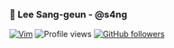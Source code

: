 
### 👋 Lee Sang-geun - @s4ng 
[![Vim](https://img.shields.io/badge/--019733?logo=vim)](https://www.vim.org/)
![Profile views](https://gpvc.arturio.dev/s4ng)
[![GitHub followers](https://img.shields.io/github/followers/Naereen.svg?style=social&label=Follow&maxAge=2592000)](https://github.com/s4ng?tab=followers)
<!--
[![s4ng's github stats](https://github-readme-stats.vercel.app/api?username=s4ng&theme=react&show_icons=true&count_private=true)](https://github.com/s4ng) 

[![Top Langs](https://github-readme-stats.vercel.app/api/top-langs/?username=s4ng&layout=compact&theme=react)](https://github.com/s4ng)

 
<div>
  <img height="150" src="https://user-images.githubusercontent.com/48652807/194749479-166039ae-159d-4695-9619-814e9bb2a253.png" alt="vim" title="vim">
  &nbsp&nbsp&nbsp
  <img height="180" src="https://user-images.githubusercontent.com/48652807/194749243-2f423f73-5a0a-4ab1-a0ef-83689c1a7cbf.png" alt="java" title="java">
  &nbsp&nbsp&nbsp
  <img height="150" src="https://user-images.githubusercontent.com/48652807/203880710-3d14ac3e-e647-45d5-955d-7e247d66140a.png" alt="kotlin" title="kotlin">
</div>
<br>
<div>
  &nbsp&nbsp
  <img height="100" src="https://user-images.githubusercontent.com/48652807/194749150-04203c01-7c16-40aa-904d-7d9c7f88dc34.svg" alt="spring" title="spring">
</div>
<br>
-->
<!-- 
<div>
  <img height="140" src="https://user-images.githubusercontent.com/48652807/194749600-9e6ded9b-7fda-4a01-b525-6cdd48732a9a.png" alt="react" title="react">
  <img height="140" src="https://user-images.githubusercontent.com/48652807/203880859-8effa9d7-5d23-468e-bff9-10ccafbb4afb.png" alt="vue" title="vue">
  &nbsp&nbsp&nbsp
  <img height="140" src="https://user-images.githubusercontent.com/48652807/203881135-bde55249-1896-4f2e-98dc-e7bfacd8f6a6.png" alt="js" title="js">
</div> -->

<!--
</br>
<p align="">
  😎&nbsp;
  <code><img height="30" src="https://user-images.githubusercontent.com/48652807/194748996-16adda70-2514-45c4-b558-cd79ab4b0315.png" alt="java" title="java"></code>
  <code><img height="30" src="https://user-images.githubusercontent.com/48652807/194749044-d73b0b7e-beaf-4db1-9327-c6b38dc95a24.svg" alt="spring" title="spring"></code>


</p>
<p align="">
  🤔&nbsp;
  <code><img height="30" src="https://raw.githubusercontent.com/github/explore/80688e429a7d4ef2fca1e82350fe8e3517d3494d/topics/javascript/javascript.png" alt="javascript" title="javascript"></code>
  <code><img height="30" src="https://raw.githubusercontent.com/github/explore/80688e429a7d4ef2fca1e82350fe8e3517d3494d/topics/nodejs/nodejs.png" alt="nodejs" title="nodejs"></code>
  <code><img height="30" src="https://raw.githubusercontent.com/github/explore/80688e429a7d4ef2fca1e82350fe8e3517d3494d/topics/react/react.png" alt="react" title="react"></code>

</p>

---

<p align="center">
  <img src="https://visitor-badge.laobi.icu/badge?page_id=s4ng/s4ng" alt="visitor"/>
</p>


**s4ng/s4ng** is a ✨ _special_ ✨ repository because its `README.md` (this file) appears on your GitHub profile.

Here are some ideas to get you started:

- 🔭 I’m currently working on ...
- 🌱 I’m currently learning ...
- 👯 I’m looking to collaborate on ...
- 🤔 I’m looking for help with ...
- 💬 Ask me about ...
- 📫 How to reach me: ...
- 😄 Pronouns: ...
- ⚡ Fun fact: ...
-->
